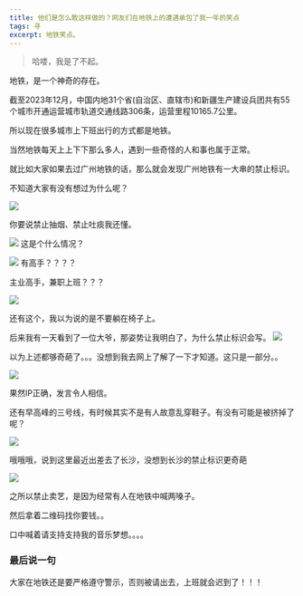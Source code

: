 ```yaml
---
title: 他们是怎么敢这样做的？网友们在地铁上的遭遇承包了我一年的笑点
tags: 寻
excerpt: 地铁笑点。
---
```



> 哈喽，我是了不起。



地铁，是一个神奇的存在。


截至2023年12月，中国内地31个省(自治区、直辖市)和新疆生产建设兵团共有55个城市开通运营城市轨道交通线路306条，运营里程10165.7公里。

所以现在很多城市上下班出行的方式都是地铁。



当然地铁每天上上下下那么多人，遇到一些奇怪的人和事也属于正常。


就比如大家如果去过广州地铁的话，那么就会发现广州地铁有一大串的禁止标识。


不知道大家有没有想过为什么呢？


![](https://files.mdnice.com/user/26505/b6ba8c64-a7e7-4d58-87d0-7c685954eebb.png)


你要说禁止抽烟、禁止吐痰我还懂。



![](https://files.mdnice.com/user/26505/321c417d-668a-44fc-9cc2-05494c39c1e3.png)
这是个什么情况？




![](https://files.mdnice.com/user/26505/a8f8d4c3-77d6-46aa-8fc7-5cab983a3b0f.jpg)
有高手？？？？

主业高手，兼职上班？？？


![](https://files.mdnice.com/user/26505/d6c62573-6dff-4624-af4c-274831d1a455.png)

还有这个，我以为说的是不要躺在椅子上。

后来我有一天看到了一位大爷，那姿势让我明白了，为什么禁止标识会写。
![](https://files.mdnice.com/user/26505/dff807ef-92b4-49c3-b85d-ec8fe3105c7b.jpg)


以为上述都够奇葩了。。。没想到我去网上了解了一下才知道。这只是一部分。。


![](https://files.mdnice.com/user/26505/42443db2-9e30-42f3-b4ab-012d80ee5ee7.png)


果然IP正确，发言令人相信。



还有早高峰的三号线，有时候其实不是有人故意乱穿鞋子。有没有可能是被挤掉了呢？

![](https://files.mdnice.com/user/26505/5d9962ff-2ebc-45e8-b662-2fbdd16638bb.png)


哦哦哦，说到这里最近出差去了长沙，没想到长沙的禁止标识更奇葩



![](https://files.mdnice.com/user/26505/6e32a11d-92c5-409a-915d-6b585a5a161f.png)


之所以禁止卖艺，是因为经常有人在地铁中喊两嗓子。

然后拿着二维码找你要钱。。

口中喊着请支持支持我的音乐梦想。。。。


### 最后说一句

大家在地铁还是要严格遵守警示，否则被请出去，上班就会迟到了！！！












